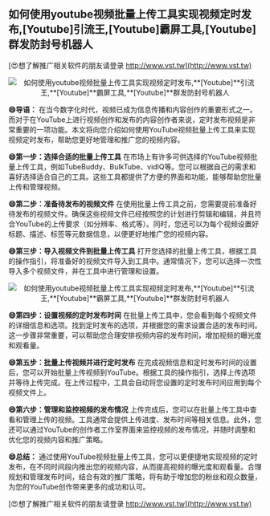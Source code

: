 ## **如何使用youtube视频批量上传工具实现视频定时发布,**[Youtube]**引流王,**[Youtube]**霸屏工具,**[Youtube]**群发防封号机器人**

[😍想了解推广相关软件的朋友请登录 http://www.vst.tw](http://www.vst.tw)

 <center><img src="https://vst.tw/MP4/tuiguang/png/7.png" alt="如何使用youtube视频批量上传工具实现视频定时发布,**[Youtube]**引流王,**[Youtube]**霸屏工具,**[Youtube]**群发防封号机器人"></center>

**😄导语：**
在当今数字化时代，视频已成为信息传播和内容创作的重要形式之一。而对于在YouTube上进行视频创作和发布的内容创作者来说，定时发布视频是非常重要的一项功能。本文将向您介绍如何使用YouTube视频批量上传工具来实现视频定时发布，帮助您更好地管理和推广您的视频内容。

**😄第一步：选择合适的批量上传工具**
在市场上有许多可供选择的YouTube视频批量上传工具，例如TubeBuddy、BulkTube、vidIQ等。您可以根据自己的需求和喜好选择适合自己的工具。这些工具都提供了方便的界面和功能，能够帮助您批量上传和管理视频。

**😄第二步：准备待发布的视频文件**
在使用批量上传工具之前，您需要提前准备好待发布的视频文件。确保这些视频文件已经按照您的计划进行剪辑和编辑，并且符合YouTube的上传要求（如分辨率、格式等）。同时，您还可以为每个视频设置好标题、描述、标签等元数据信息，以便更好地推广您的视频内容。

**😄第三步：导入视频文件到批量上传工具**
打开您选择的批量上传工具，根据工具的操作指引，将准备好的视频文件导入到工具中。通常情况下，您可以选择一次性导入多个视频文件，并在工具中进行管理和设置。

 <center><img src="https://vst.tw/MP4/tuiguang/png/6.png" alt="如何使用youtube视频批量上传工具实现视频定时发布,**[Youtube]**引流王,**[Youtube]**霸屏工具,**[Youtube]**群发防封号机器人"></center>

**😄第四步：设置视频的定时发布时间**
在批量上传工具中，您会看到每个视频文件的详细信息和选项。找到定时发布的选项，并根据您的需求设置合适的发布时间。这一步骤非常重要，可以帮助您合理安排视频内容的发布时间，增加视频的曝光度和观看量。

**😄第五步：批量上传视频并进行定时发布**
在完成视频信息和定时发布时间的设置后，您可以开始批量上传视频到YouTube。根据工具的操作指引，选择上传选项并等待上传完成。在上传过程中，工具会自动将您设置的定时发布时间应用到每个视频文件上。

**😄第六步：管理和监控视频的发布情况**
上传完成后，您可以在批量上传工具中查看和管理上传的视频。工具通常会提供上传进度、发布时间等相关信息。此外，您还可以通过YouTube的创作者工作室界面来监控视频的发布情况，并随时调整和优化您的视频内容和推广策略。

**😄总结：**
通过使用YouTube视频批量上传工具，您可以更便捷地实现视频的定时发布，在不同时间段内推出您的视频内容，从而提高视频的曝光度和观看量。合理规划和管理发布时间，结合有效的推广策略，将有助于增加您的粉丝和观众数量，为您的YouTube创作带来更多的成功和认可。

[😍想了解推广相关软件的朋友请登录 http://www.vst.tw](http://www.vst.tw)



